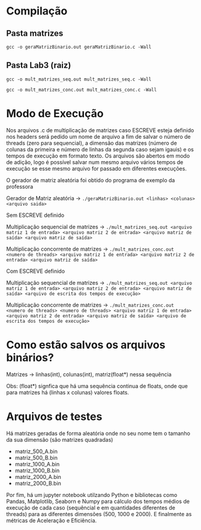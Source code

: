# Compilação

## Pasta matrizes
`gcc -o geraMatrizBinario.out geraMatrizBinario.c -Wall`

## Pasta Lab3 (raiz)

`gcc -o mult_matrizes_seq.out mult_matrizes_seq.c -Wall`

`gcc -o mult_matrizes_conc.out mult_matrizes_conc.c -Wall`

# Modo de Execução
Nos arquivos .c de multiplicação de matrizes caso ESCREVE esteja definido nos headers será pedido um nome de arquivo a fim de salvar o número de threads (zero para sequencial), a dimensão das matrizes (número de colunas da primeira e número de linhas da segunda caso sejam igauis) e os tempos de execução em formato texto. Os arquivos são abertos em modo de adição, logo é possível salvar num mesmo arquivo vários tempos de execução se esse mesmo arquivo for passado em diferentes execuções.

O gerador de matriz aleatória foi obtido do programa de exemplo da professora

Gerador de Matriz aleatória -> `./geraMatrizBinario.out <linhas> <colunas> <arquivo saida>`

Sem ESCREVE definido

Multiplicação sequencial de matrizes -> `./mult_matrizes_seq.out <arquivo matriz 1 de entrada> <arquivo matriz 2 de entrada> <arquivo matriz de saída> <arquivo matriz de saída>`

Multiplicação concorrente de matrizes -> `./mult_matrizes_conc.out <numero de threads> <arquivo matriz 1 de entrada> <arquivo matriz 2 de entrada> <arquivo matriz de saída>`

Com ESCREVE definido

Multiplicação sequencial de matrizes -> `./mult_matrizes_seq.out <arquivo matriz 1 de entrada> <arquivo matriz 2 de entrada> <arquivo matriz de saída> <arquivo de escrita dos tempos de execução>`

Multiplicação concorrente de matrizes -> `./mult_matrizes_conc.out <numero de threads> <numero de threads> <arquivo matriz 1 de entrada> <arquivo matriz 2 de entrada> <arquivo matriz de saída> <arquivo de escrita dos tempos de execução>`

# Como estão salvos os arquivos binários?
Matrizes -> linhas(int), colunas(int), matriz(float*) nessa sequência

Obs: (float*) signfica que há uma sequência continua de floats, onde que para matrizes há (linhas x colunas) valores floats.

# Arquivos de testes

Há matrizes geradas de forma aleatória onde no seu nome tem o tamanho da sua dimensão (são matrizes quadradas)

- matriz_500_A.bin
- matriz_500_B.bin
- matriz_1000_A.bin
- matriz_1000_B.bin
- matriz_2000_A.bin
- matriz_2000_B.bin

Por fim, há um jupyter notebook utilzando Python e bibliotecas como Pandas, Matplotlib, Seaborn e Numpy para cálculo dos tempos médios de execução de cada caso (sequêncial e em quantidades diferentes de threads) para as diferentes dimensões (500, 1000 e 2000). E finalmente as métricas de Aceleração e Eficiência. 